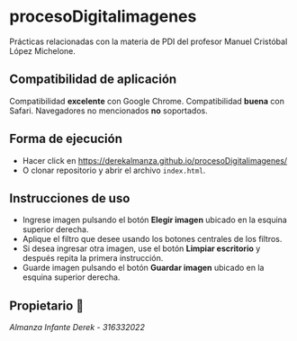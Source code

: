 # procesoDigitalimagenes
Prácticas relacionadas con la materia de PDI del profesor Manuel Cristóbal López Michelone.

## Compatibilidad de aplicación
Compatibilidad **excelente** con Google Chrome.
Compatibilidad **buena** con Safari.
Navegadores no mencionados **no** soportados.

## Forma de ejecución
* Hacer click en https://derekalmanza.github.io/procesoDigitalimagenes/
* O clonar repositorio y abrir el archivo `index.html`.

## Instrucciones de uso
* Ingrese imagen pulsando el botón **Elegir imagen** ubicado en la esquina superior derecha.
* Aplique el filtro que desee usando los botones centrales de los filtros.
* Si desea ingresar otra imagen, use el botón **Limpiar escritorio** y después repita la primera instrucción.
* Guarde imagen pulsando el botón **Guardar imagen** ubicado en la esquina superior derecha.

## Propietario 👤
*Almanza Infante Derek* - *316332022*
